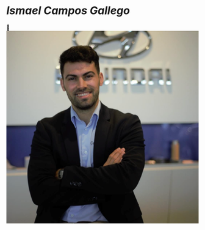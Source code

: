 
# *Ismael Campos Gallego*
:baby_chick:
![logo](https://github.com/icamposg315/icamposg315/blob/main/assests/Foto.png)

<!--
**icamposg315/icamposg315** is a ✨ _special_ ✨ repository because its `README.md` (this file) appears on your GitHub profile.

Here are some ideas to get you started:

- 🔭 I’m currently working on ...
- 🌱 I’m currently learning ...
- 👯 I’m looking to collaborate on ...
- 🤔 I’m looking for help with ...
- 💬 Ask me about ...
- 📫 How to reach me: ...
- 😄 Pronouns: ...
- ⚡ Fun fact: ...
-->
